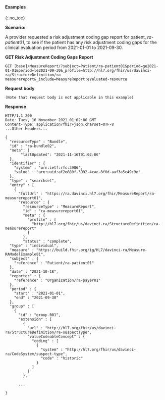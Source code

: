
#### Examples
{:.no_toc}

**Scenario:**

A provider requested a risk adjustment coding gap report for patient, *ra-patient01*, to see if the patient has any risk adjustment coding gaps for the clinical evaluation period from 2021-01-01 to 2021-09-30.

**GET Risk Adjustment Coding Gaps Report**


```
GET [base]/MeasureReport/?subject=Patient/ra-patient01&period=ge2021-01-01&period=le2021-09-30&_profile=http://hl7.org/fhir/us/davinci-ra/StructureDefinition/ra-measurereport&_include=MeasureReport:evaluated-resource
```

**Request body**
~~~
(Note that request body is not applicable in this example)
~~~

**Response**

~~~
HTTP/1.1 200
Date: Tues, 16 November 2021 01:02:06 GMT
Content-Type: application/fhir+json;charset=UTF-8
...Other Headers...

{
  "resourceType" : "Bundle",
  "id" : "ra-bundle02",
  "meta": {
       "lastUpdated": "2021-11-16T01:02:06"
  },
  "identifier" : {
    "system" : "urn:ietf:rfc:3986",
    "value" : "urn:uuid:af2e880f-3992-4cae-8f0d-aaf3a5c49c9e"
  },
  "type" : "searchset",
  "entry" : [
    {
      "fullUrl" : "https://ra.davinci.hl7.org/fhir/MeasureReport/ra-measurereport01",
      "resource" : {
        "resourceType" : "MeasureReport",
        "id" : "ra-measurereport01",
        "meta" : {
          "profile" : [
            "http://hl7.org/fhir/us/davinci-ra/StructureDefinition/ra-measurereport"
          ]
        },
        "status" : "complete",
  "type" : "individual",
  "measure" : "https://build.fhir.org/ig/HL7/davinci-ra/Measure-RAModelExample01",
  "subject" : {
    "reference" : "Patient/ra-patient01"
  },
  "date" : "2021-10-18",
  "reporter" : {
    "reference" : "Organization/ra-payer01"
  },
  "period" : {
    "start" : "2021-01-01",
    "end" : "2021-09-30"
  },
  "group" : [
    {
      "id" : "group-001",
      "extension" : [
        {
          "url" : "http://hl7.org/fhir/us/davinci-ra/StructureDefinition/ra-suspectType",
          "valueCodeableConcept" : {
            "coding" : [
              {
                "system" : "http://hl7.org/fhir/us/davinci-ra/CodeSystem/suspect-type",
                "code" : "historic"
              }
            ]
          }
        },

      ...

}

~~~
